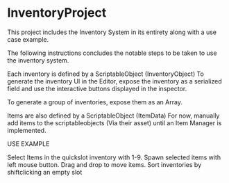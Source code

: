 # InventoryProject

This project includes the Inventory System in its entirety along with a 
use case example.


The following instructions concludes the notable steps to be taken to use the inventory system.

Each inventory is defined by a ScriptableObject (InventoryObject)
To generate the inventory UI in the Editor, expose the inventory as a serialized field and
use the interactive buttons displayed in the inspector.

To generate a group of inventories, expose them as an Array.

Items are also defined by a ScriptableObject (ItemData)
For now, manually add items to the scriptableobjects (Via their asset)
until an Item Manager is implemented.


USE EXAMPLE

Select Items in the quickslot inventory with 1-9.
Spawn selected items with left mouse button.
Drag and drop to move items.
Sort inventories by shiftclicking an empty slot
